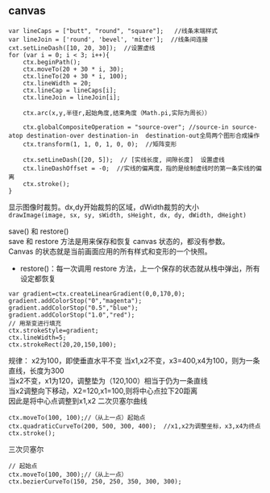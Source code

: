 ## canvas
```
var lineCaps = ["butt", "round", "square"];   //线条末端样式
var lineJoin = ['round', 'bevel', 'miter'];  //线条间连接
cxt.setLineDash([10, 20, 30]);  //设置虚线
for (var i = 0; i < 3; i++){
    ctx.beginPath();
    ctx.moveTo(20 + 30 * i, 30);
    ctx.lineTo(20 + 30 * i, 100);
    ctx.lineWidth = 20;
    ctx.lineCap = lineCaps[i];
    ctx.lineJoin = lineJoin[i];
    
    ctx.arc(x,y,半径r,起始角度,结束角度（Math.pi,实际为周长））
    
    ctx.globalCompositeOperation = "source-over"; //source-in source-atop destination-over destination-in  destination-out全局两个图形合成操作
    ctx.transform(1, 1, 0, 1, 0, 0);  //矩阵变形
    
    ctx.setLineDash([20, 5]);  // [实线长度, 间隙长度]  设置虚线
    ctx.lineDashOffset = -0;  //实线的偏离度，指的是绘制虚线时的第一条实线的偏离
    ctx.stroke();
}
```
显示图像时裁剪。dx,dy开始裁剪的区域，dWidth裁剪的大小  
`drawImage(image, sx, sy, sWidth, sHeight, dx, dy, dWidth, dHeight)`  

save() 和 restore()  
save 和 restore 方法是用来保存和恢复 canvas 状态的，都没有参数。  
Canvas 的状态就是当前画面应用的所有样式和变形的一个快照。
* restore()：每一次调用 restore 方法，上一个保存的状态就从栈中弹出，所有设定都恢复

```
var gradient=ctx.createLinearGradient(0,0,170,0);
gradient.addColorStop("0","magenta");
gradient.addColorStop("0.5","blue");
gradient.addColorStop("1.0","red");
// 用渐变进行填充
ctx.strokeStyle=gradient;
ctx.lineWidth=5;
ctx.strokeRect(20,20,150,100);
```

规律：
x2为100，即使垂直水平不变
当x1,x2不变，x3=400,x4为100，则为一条直线，长度为300  
当x2不变，x1为120，调整垫为（120,100）相当于仍为一条直线  
当x2调整向下移动，X2=120,x1=100,则将中心点拉下20距离  
因此是将中心点调整到x1,x2
二次贝塞尔曲线
```
ctx.moveTo(100, 100);//（从上一点）起始点
ctx.quadraticCurveTo(200, 500, 300, 400);  //x1,x2为调整坐标，x3,x4为终点
ctx.stroke();
```
三次贝塞尔
```
// 起始点
ctx.moveTo(100, 300);//（从上一点）
ctx.bezierCurveTo(150, 250, 250, 350, 300, 300);
```
